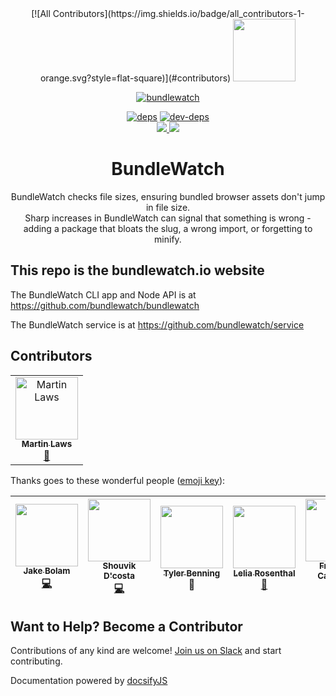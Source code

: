 <div align="center">
[![All Contributors](https://img.shields.io/badge/all_contributors-1-orange.svg?style=flat-square)](#contributors)
  <a href="http://bundlewatch.io">
    <img src="https://cdn.rawgit.com/bundlewatch/bundlewatch.io/master/docs/_assets/logo-large.svg" height="100px">
  </a>
  <br>

[![bundlewatch][bundlewatch]][bundlewatch-url]

[![deps][deps]][deps-url]
[![dev-deps][dev-deps]][dev-deps-url]
<br>
<a href="https://github.com/bundlewatch/bundlewatch.io/graphs/contributors">
    <img src="https://img.shields.io/github/contributors/bundlewatch/bundlewatch.io.svg">
</a>
<a href="https://github.com/bundlewatch/bundlewatch.io/blob/master/LICENSE">
    <img src="https://img.shields.io/npm/l/bundlewatch.svg">
</a>
	
  <h1>BundleWatch</h1>
  <p>
    BundleWatch checks file sizes, ensuring bundled browser assets don't jump in file size. <br />
    Sharp increases in BundleWatch can signal that something is wrong - adding a package that bloats the slug, a wrong import, or forgetting to minify.
  </p>
</div>

## This repo is the bundlewatch.io website
The BundleWatch CLI app and Node API is at https://github.com/bundlewatch/bundlewatch

The BundleWatch service is at https://github.com/bundlewatch/service


## Contributors

<!-- ALL-CONTRIBUTORS-LIST:START - Do not remove or modify this section -->
<!-- prettier-ignore -->
<table><tr><td align="center"><a href="http://consultlowtide.ca"><img src="https://avatars1.githubusercontent.com/u/13721239?v=4" width="100px;" alt="Martin Laws"/><br /><sub><b>Martin Laws</b></sub></a><br /><a href="https://github.com/bundlewatch/bundlewatch.io/commits?author=martinlaws" title="Documentation">📖</a></td></tr></table>

<!-- ALL-CONTRIBUTORS-LIST:END -->
Thanks goes to these wonderful people ([emoji key][emojis]):

| [<img src="https://avatars.githubusercontent.com/u/3534236?v=3" width="100px;"/><br /><sub><b>Jake Bolam</b></sub>](https://github.com/jakebolam)<br />[💻](https://github.com/bundlewatch/bundlewatch/commits?author=jakebolam) | [<img src="https://avatars.githubusercontent.com/u/6020693?v=3" width="100px;"/><br /><sub><b>Shouvik D'costa</b></sub>](https://github.com/sdcosta)<br />[💻](https://github.com/bundlewatch/bundlewatch/commits?author=sdcosta) | [<img src="https://avatars.githubusercontent.com/u/0000000?v=3" width="100px;"/><br /><sub><b>Tyler Benning</b></sub>](https://github.com/)<br />🎨  | [<img src="https://avatars.githubusercontent.com/u/20323414?v=3" width="100px;"/><br /><sub><b>Lelia Rosenthal</b></sub>](https://github.com/leilarosenthal)<br />[📖](https://github.com/bundlewatch/bundlewatch.io/commits?author=leilarosenthal)  | [<img src="https://avatars.githubusercontent.com/u/3876970?v=3" width="100px;"/><br /><sub><b>Francois Campbell</b></sub>](https://github.com/francoiscampbell)<br />[💻](https://github.com/bundlewatch/bundlewatch/commits?author=francoiscampbell)  | 
| :---: | :---: | :---: | :---: | :---: |

## Want to Help? Become a Contributor
Contributions of any kind are welcome! [Join us on Slack](https://join.slack.com/t/bundlewatch/shared_invite/enQtMzUwNjYxNTMwMzcyLWE5NGI4MzZjMjM4MTRlYzllOTMwYzIzZWNjM2MyMjBmMzNjNGM0ZGVhODc2YjFkNzIwMzNkYjk3NzE0MjZkOTc) and start contributing.


Documentation powered by [docsifyJS](https://docsify.js.org/)

[bundlewatch]: https://img.shields.io/badge/bundle-watched-blue.svg
[bundlewatch-url]: https://bundlewatch.io

[deps]: https://david-dm.org/bundlewatch/bundlewatch.io/status.svg
[deps-url]: https://david-dm.org/bundlewatch/bundlewatch.io

[dev-deps]: https://david-dm.org/bundlewatch/bundlewatch.io/dev-status.svg
[dev-deps-url]: https://david-dm.org/bundlewatch/bundlewatch.io?type=dev

[emojis]: https://github.com/kentcdodds/all-contributors#emoji-key

